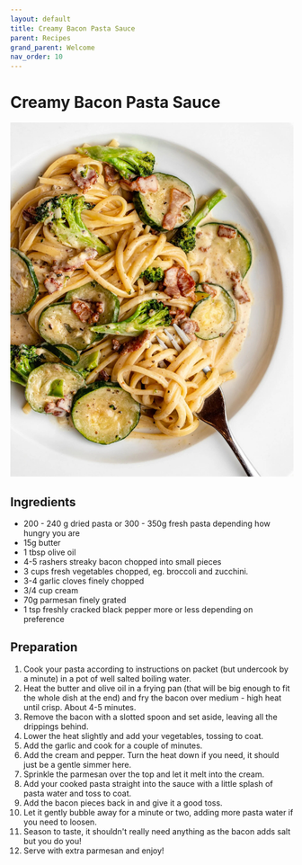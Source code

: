 ```yaml
---
layout: default
title: Creamy Bacon Pasta Sauce
parent: Recipes
grand_parent: Welcome
nav_order: 10
---
```

# Creamy Bacon Pasta Sauce

![Creamy Bacon Pasta Sauce](creamy-bacon-pasta-sauce.jpg)

## Ingredients
- 200 - 240 g dried pasta or 300 - 350g fresh pasta depending how hungry you are
- 15g butter
- 1 tbsp olive oil
- 4-5 rashers streaky bacon chopped into small pieces
- 3 cups fresh vegetables chopped, eg. broccoli and zucchini.
- 3-4 garlic cloves finely chopped
- 3/4 cup cream
- 70g parmesan finely grated
- 1 tsp freshly cracked black pepper more or less depending on preference

## Preparation
1. Cook your pasta according to instructions on packet (but undercook by a minute) in a pot of well salted boiling water.
2. Heat the butter and olive oil in a frying pan (that will be big enough to fit the whole dish at the end) and fry the bacon over medium - high heat until crisp. About 4-5 minutes.
3. Remove the bacon with a slotted spoon and set aside, leaving all the drippings behind.
4. Lower the heat slightly and add your vegetables, tossing to coat.
5. Add the garlic and cook for a couple of minutes.
6. Add the cream and pepper. Turn the heat down if you need, it should just be a gentle simmer here.
7. Sprinkle the parmesan over the top and let it melt into the cream.
8. Add your cooked pasta straight into the sauce with a little splash of pasta water and toss to coat.
9. Add the bacon pieces back in and give it a good toss.
10. Let it gently bubble away for a minute or two, adding more pasta water if you need to loosen.
11. Season to taste, it shouldn't really need anything as the bacon adds salt but you do you!
12. Serve with extra parmesan and enjoy!